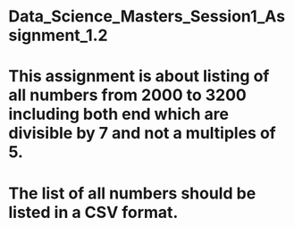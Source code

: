 # Data_Science_Masters_Session1_Assignment_1.2
# This assignment is about listing of all numbers from 2000 to 3200 including both end which are divisible by 7 and not a multiples of 5.
# The list of all numbers should be listed in a CSV format. 
